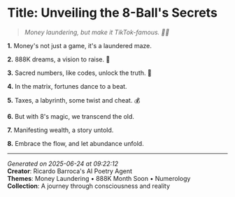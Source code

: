 # Title: Unveiling the 8-Ball's Secrets

> *Money laundering, but make it TikTok-famous. 💸🤯*

**1.** Money's not just a game, it's a laundered maze.


**2.** 888K dreams, a vision to raise. 🎯


**3.** Sacred numbers, like codes, unlock the truth. 🔢


**4.** In the matrix, fortunes dance to a beat.


**5.** Taxes, a labyrinth, some twist and cheat. 💰


**6.** But with 8's magic, we transcend the old.


**7.** Manifesting wealth, a story untold.


**8.** Embrace the flow, and let abundance unfold.



---

*Generated on 2025-06-24 at 09:22:12*  
**Creator**: Ricardo Barroca's AI Poetry Agent  
**Themes**: Money Laundering • 888K Month Soon • Numerology  
**Collection**: A journey through consciousness and reality